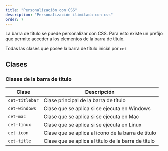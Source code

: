 ```yaml
---
title: "Personalización con CSS"
description: "Personalización ilimitada con css"
order: 7
---
```


La barra de título se puede personalizar con CSS. Para esto existe un prefijo que permite acceder a los elementos de la barra de título.

Todas las clases que posee la barra de título inicial por `cet`

## Clases

### Clases de la barra de título

| Clase | Descripción |
| --- | --- |
| `cet-titlebar` | Clase principal de la barra de título |
| `cet-windows` | Clase que se aplica si se ejecuta en Windows |
| `cet-mac` | Clase que se aplica si se ejecuta en Mac |
| `cet-linux` | Clase que se aplica si se ejecuta en Linux |
| `cet-icon` | Clase que se aplica al icono de la barra de título |
| `cet-title` | Clase que se aplica al título de la barra de título |